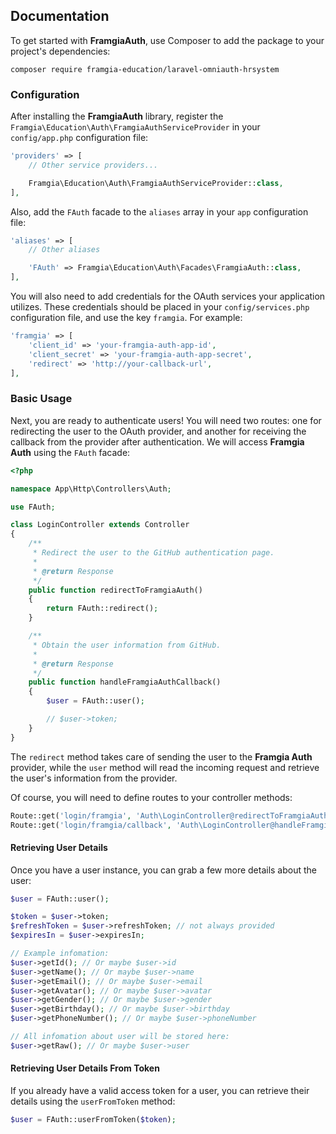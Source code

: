 
## Documentation

To get started with **FramgiaAuth**, use Composer to add the package to your project's dependencies:

    composer require framgia-education/laravel-omniauth-hrsystem

### Configuration

After installing the **FramgiaAuth** library, register the `Framgia\Education\Auth\FramgiaAuthServiceProvider` in your `config/app.php` configuration file:

```php
'providers' => [
    // Other service providers...

    Framgia\Education\Auth\FramgiaAuthServiceProvider::class,
],
```

Also, add the `FAuth` facade to the `aliases` array in your `app` configuration file:

```php
'aliases' => [
    // Other aliases

    'FAuth' => Framgia\Education\Auth\Facades\FramgiaAuth::class,
],
```

You will also need to add credentials for the OAuth services your application utilizes. These credentials should be placed in your `config/services.php` configuration file, and use the key `framgia`. For example:
```php
'framgia' => [
    'client_id' => 'your-framgia-auth-app-id',
    'client_secret' => 'your-framgia-auth-app-secret',
    'redirect' => 'http://your-callback-url',
],
```
### Basic Usage

Next, you are ready to authenticate users! You will need two routes: one for redirecting the user to the OAuth provider, and another for receiving the callback from the provider after authentication. We will access **Framgia Auth** using the `FAuth` facade:

```php
<?php

namespace App\Http\Controllers\Auth;

use FAuth;

class LoginController extends Controller
{
    /**
     * Redirect the user to the GitHub authentication page.
     *
     * @return Response
     */
    public function redirectToFramgiaAuth()
    {
        return FAuth::redirect();
    }

    /**
     * Obtain the user information from GitHub.
     *
     * @return Response
     */
    public function handleFramgiaAuthCallback()
    {
        $user = FAuth::user();

        // $user->token;
    }
}
```

The `redirect` method takes care of sending the user to the **Framgia Auth** provider, while the `user` method will read the incoming request and retrieve the user's information from the provider.

Of course, you will need to define routes to your controller methods:

```php
Route::get('login/framgia', 'Auth\LoginController@redirectToFramgiaAuth');
Route::get('login/framgia/callback', 'Auth\LoginController@handleFramgiaAuthCallback');
```

#### Retrieving User Details

Once you have a user instance, you can grab a few more details about the user:

```php
$user = FAuth::user();

$token = $user->token;
$refreshToken = $user->refreshToken; // not always provided
$expiresIn = $user->expiresIn;

// Example infomation:
$user->getId(); // Or maybe $user->id
$user->getName(); // Or maybe $user->name
$user->getEmail(); // Or maybe $user->email
$user->getAvatar(); // Or maybe $user->avatar
$user->getGender(); // Or maybe $user->gender
$user->getBirthday(); // Or maybe $user->birthday
$user->getPhoneNumber(); // Or maybe $user->phoneNumber

// All infomation about user will be stored here:
$user->getRaw(); // Or maybe $user->user
```

#### Retrieving User Details From Token

If you already have a valid access token for a user, you can retrieve their details using the `userFromToken` method:

```php
$user = FAuth::userFromToken($token);
```
